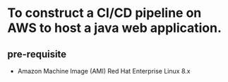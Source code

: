 
# To construct a CI/CD pipeline on AWS to host a java web application. 
## pre-requisite
- Amazon Machine Image (AMI)  Red Hat Enterprise Linux 8.x
